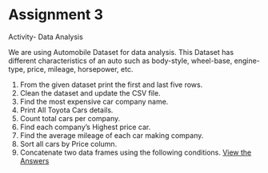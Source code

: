 # Assignment 3
Activity- Data Analysis

We are using Automobile Dataset for data analysis. This Dataset has different characteristics of an auto such as body-style, wheel-base, engine-type, price, mileage, horsepower, etc.

1.	From the given dataset print the first and last five rows.
2.	Clean the dataset and update the CSV file.
3.	Find the most expensive car company name.
4.	Print All Toyota Cars details.
5.	Count total cars per company.
6.	Find each company’s Highest price car.
7.	Find the average mileage of each car making company.
8.	Sort all cars by Price column.
9.	Concatenate two data frames using the following conditions.
 [View the Answers](https://github.com/xavierina12/Data-Analytics/blob/main/Assignments/Python/Assignment%203/Automobile.ipynb)
